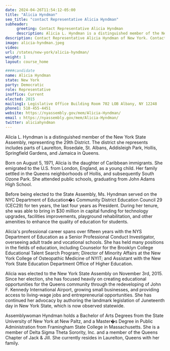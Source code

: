 ```yaml
---
date: 2024-04-26T11:54:12-05:00
title: "Alicia Hyndman"
seo_title: "contact Representative Alicia Hyndman"
subheader:
     greeting: Contact Representative Alicia Hyndman
     description: Alicia L. Hyndman is a distinguished member of the New York State Assembly, representing the 29th District. The district she represents includes parts of Laurelton, Rosedale, St. Albans, Addisleigh Park, Hollis, Springfield Gardens, and Jamaica in Queens.
description: Contact Representative Alicia Hyndman of New York. Contact information for Alicia Hyndman includes email address, phone number, and mailing address.
image: alicia-hyndman.jpeg
video:
url: /states/new-york/alicia-hyndman/
weight: 1
layout: course_home

####candidate
name: Alicia Hyndman
state: New York
party: Democratic
role: Representative
inoffice: Current
elected: 2015
mailing1: Legislative Office Building Room 702 LOB Albany, NY 12248
phone1: 518-455-4451
website: https://nyassembly.gov/mem/Alicia-Hyndman/
email : https://nyassembly.gov/mem/Alicia-Hyndman/
twitter: aliciahyndman
---
```

Alicia L. Hyndman is a distinguished member of the New York State Assembly, representing the 29th District. The district she represents includes parts of Laurelton, Rosedale, St. Albans, Addisleigh Park, Hollis, Springfield Gardens, and Jamaica in Queens.

Born on August 5, 1971, Alicia is the daughter of Caribbean immigrants. She emigrated to the U.S. from London, England, as a young child. Her family settled in the Queens neighborhoods of Hollis, and subsequently South Ozone Park. She attended public schools, graduating from John Adams High School.

Before being elected to the State Assembly, Ms. Hyndman served on the NYC Department of Education�s Community District Education Council 29 (CEC29) for ten years, the last four years as President. During her tenure, she was able to bring in $30 million in capital funding for technology upgrades, facilities improvements, playground rehabilitation, and other amenities to enhance the quality of education for students.

Alicia's professional career spans over fifteen years with the NYS Department of Education as a Senior Professional Conduct Investigator, overseeing adult trade and vocational schools. She has held many positions in the fields of education, including Counselor for the Brooklyn College Educational Talent Search Program; Director of Minority Affairs at the New York College of Osteopathic Medicine of NYIT; and Assistant with the New York State Education Department Office of Higher Education.

Alicia was elected to the New York State Assembly on November 3rd, 2015. Since her election, she has focused heavily on creating educational opportunities for the Queens community through the redeveloping of John F. Kennedy International Airport, growing small businesses, and providing access to living-wage jobs and entrepreneurial opportunities. She has continued her advocacy by authoring the landmark legislation of Juneteenth day in New York State, which is now observed statewide.

Assemblywoman Hyndman holds a Bachelor of Arts Degrees from the State University of New York at New Paltz, and a Master�s Degree in Public Administration from Framingham State College in Massachusetts. She is a member of Delta Sigma Theta Sorority, Inc. and a member of the Queens Chapter of Jack & Jill. She currently resides in Laurelton, Queens with her family.
